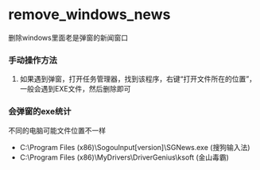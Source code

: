 # remove_windows_news
删除windows里面老是弹窗的新闻窗口

### 手动操作方法
1. 如果遇到弹窗，打开任务管理器，找到该程序，右键“打开文件所在的位置”，一般会遇到EXE文件，然后删除即可


### 会弹窗的exe统计
不同的电脑可能文件位置不一样
- C:\Program Files (x86)\SogouInput\[version]\SGNews.exe (搜狗输入法)
- C:\Program Files (x86)\MyDrivers\DriverGenius\ksoft (金山毒霸)
